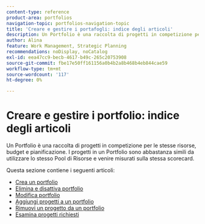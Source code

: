 ```yaml
---
content-type: reference
product-area: portfolios
navigation-topic: portfolios-navigation-topic
title: 'Creare e gestire i portafogli: indice degli articoli'
description: Un Portfolio è una raccolta di progetti in competizione per le stesse risorse, budget e pianificazione. I progetti in un Portfolio sono abbastanza simili da utilizzare lo stesso Pool di Risorse e venire misurati sulla stessa scorecard.
author: Alina
feature: Work Management, Strategic Planning
recommendations: noDisplay, noCatalog
exl-id: eea47cc9-becb-4617-b49c-265c20753908
source-git-commit: fbe17e50ff161156a0b4b2a8b468b4eb844cae59
workflow-type: tm+mt
source-wordcount: '117'
ht-degree: 0%

---
```


# Creare e gestire i portfolio: indice degli articoli

<!--Audited: 08/2025-->

Un Portfolio è una raccolta di progetti in competizione per le stesse risorse, budget e pianificazione. I progetti in un Portfolio sono abbastanza simili da utilizzare lo stesso Pool di Risorse e venire misurati sulla stessa scorecard.

Questa sezione contiene i seguenti articoli:

* [Crea un portfolio](../../../manage-work/portfolios/create-and-manage-portfolios/create-portfolios.md)
* [Elimina e disattiva portfolio](../../../manage-work/portfolios/create-and-manage-portfolios/delete-deactivate-portfolios.md)
* [Modifica portfolio](../../../manage-work/portfolios/create-and-manage-portfolios/edit-portfolios.md)
* [Aggiungi progetti a un portfolio](../../../manage-work/portfolios/create-and-manage-portfolios/add-projects-to-portfolios.md)
* [Rimuovi un progetto da un portfolio](../../../manage-work/portfolios/create-and-manage-portfolios/remove-project-from-portfolio.md)
* [Esamina progetti richiesti](../../../manage-work/portfolios/create-and-manage-portfolios/review-requested-projects.md)
